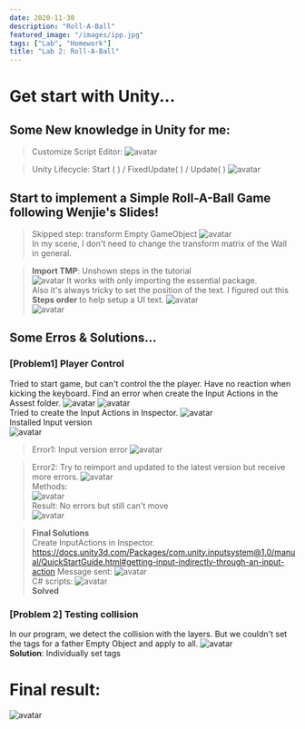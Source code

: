 ```yaml
---
date: 2020-11-30
description: "Roll-A-Ball"
featured_image: "/images/ipp.jpg"
tags: ["Lab", "Homework"]
title: "Lab 2: Roll-A-Ball"
---
```

# Get start with Unity...

## Some New knowledge in Unity for me:
>Customize Script Editor:
![avatar](/images/courses/igd301/P2/vs.png)

>Unity Lifecycle: 
Start ( ) / FixedUpdate( ) / Update( )
![avatar](/images/courses/igd301/P2/lc.png)

## Start to implement a Simple Roll-A-Ball Game following Wenjie's Slides!
>Skipped step: transform Empty GameObject
![avatar](/images/courses/igd301/P2/skip.png)  
In my scene, I don't need to change the transform matrix of the Wall in general.

>**Import TMP**:
Unshown steps in the tutorial  
![avatar](/images/courses/igd301/P2/TMP.png)
It works with only importing the essential package.  
Also it's always tricky to set the position of the text. I figured out this **Steps order** to help setup a UI text.
![avatar](/images/courses/igd301/P2/TMP1.png)  
![avatar](/images/courses/igd301/P2/TMP2.png)  


## Some Erros & Solutions...
### [Problem1] Player Control
Tried to start game, but can't control the the player. Have no reaction when kicking the keyboard.
Find an error when create the Input Actions in the Assest folder. 
![avatar](/images/courses/igd301/P2/Input.png)
![avatar](/images/courses/igd301/P2/Input1.png)    
Tried to create the Input Actions in Inspector. 
![avatar](/images/courses/igd301/P2/inputAsset.png)   
Installed Input version  
![avatar](/images/courses/igd301/P2/inputVersion.png)   

>Error1: Input version error
![avatar](/images/courses/igd301/P2/error1.png)   

>Error2: Try to reimport and updated to the latest version but receive more errors.
![avatar](/images/courses/igd301/P2/error2.png)   
Methods:   
![avatar](/images/courses/igd301/P2/solution2.png)   
Result: No errors but still can't move  
![avatar](/images/courses/igd301/P2/Rimmovable.png)   

>**Final Solutions**  
Create InputActions in Inspector.
<https://docs.unity3d.com/Packages/com.unity.inputsystem@1.0/manual/QuickStartGuide.html#getting-input-indirectly-through-an-input-action>
Message sent:
![avatar](/images/courses/igd301/P2/onmove1.png)   
C# scripts:
![avatar](/images/courses/igd301/P2/onmove2.png)  
**Solved**

### [Problem 2] Testing collision  
In our program, we detect the collision with the layers. But we couldn't set the tags for a father Empty Object and apply to all.
![avatar](/images/courses/igd301/P2/tags.png)  
**Solution**: Individually set tags

# Final result:
![avatar](/images/courses/igd301/P2/roll-a-ball.gif)  


